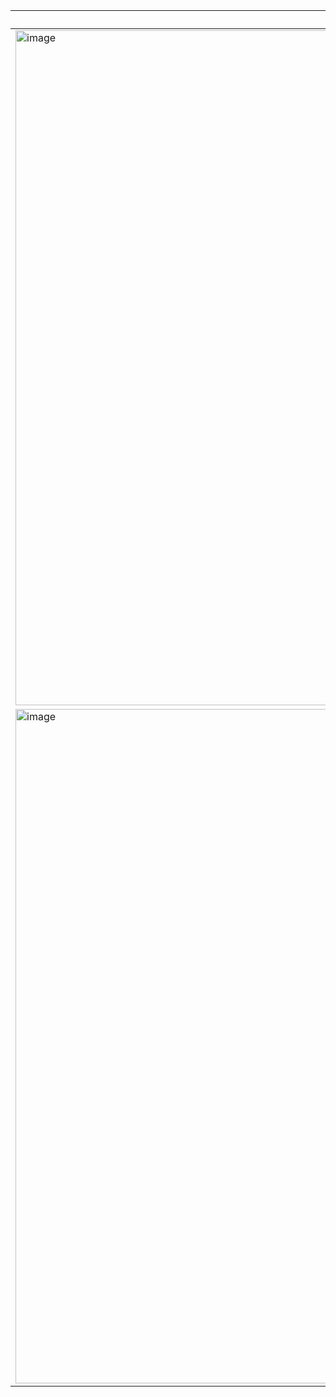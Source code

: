 |Screenshoot|Keterangan|
|-----------|----------|
|<img width="1920" height="1080" alt="image" src="https://github.com/user-attachments/assets/fec78510-cfee-4a85-8c51-bf687e82433e" />| GET |
|<img width="1919" height="1079" alt="image" src="https://github.com/user-attachments/assets/0c68367e-8dbc-48e8-b209-82998c51af01" />| POST |


